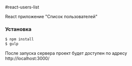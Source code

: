 #react-users-list

React приложение "Список пользователей"

### Установка

```sh
$ npm install
$ gulp
```

После запуска сервера проект будет доступен по адресу http://localhost:3000/